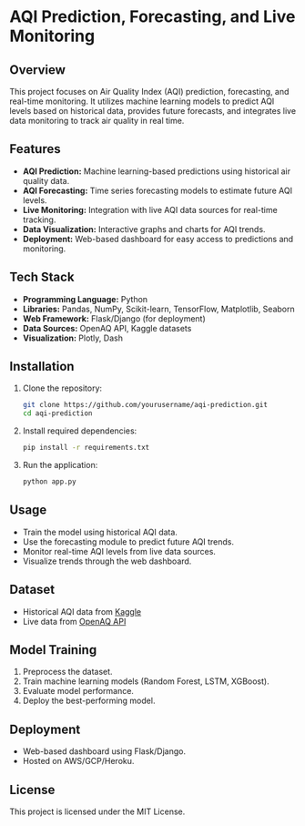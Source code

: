 # AQI Prediction, Forecasting, and Live Monitoring

## Overview
This project focuses on Air Quality Index (AQI) prediction, forecasting, and real-time monitoring. It utilizes machine learning models to predict AQI levels based on historical data, provides future forecasts, and integrates live data monitoring to track air quality in real time.

## Features
- **AQI Prediction:** Machine learning-based predictions using historical air quality data.
- **AQI Forecasting:** Time series forecasting models to estimate future AQI levels.
- **Live Monitoring:** Integration with live AQI data sources for real-time tracking.
- **Data Visualization:** Interactive graphs and charts for AQI trends.
- **Deployment:** Web-based dashboard for easy access to predictions and monitoring.

## Tech Stack
- **Programming Language:** Python
- **Libraries:** Pandas, NumPy, Scikit-learn, TensorFlow, Matplotlib, Seaborn
- **Web Framework:** Flask/Django (for deployment)
- **Data Sources:** OpenAQ API, Kaggle datasets
- **Visualization:** Plotly, Dash

## Installation
1. Clone the repository:
   ```bash
   git clone https://github.com/yourusername/aqi-prediction.git
   cd aqi-prediction
   ```
2. Install required dependencies:
   ```bash
   pip install -r requirements.txt
   ```
3. Run the application:
   ```bash
   python app.py
   ```

## Usage
- Train the model using historical AQI data.
- Use the forecasting module to predict future AQI trends.
- Monitor real-time AQI levels from live data sources.
- Visualize trends through the web dashboard.

## Dataset
- Historical AQI data from [Kaggle](https://www.kaggle.com/)
- Live data from [OpenAQ API](https://openaq.org/)

## Model Training
1. Preprocess the dataset.
2. Train machine learning models (Random Forest, LSTM, XGBoost).
3. Evaluate model performance.
4. Deploy the best-performing model.

## Deployment
- Web-based dashboard using Flask/Django.
- Hosted on AWS/GCP/Heroku.

## License
This project is licensed under the MIT License.



